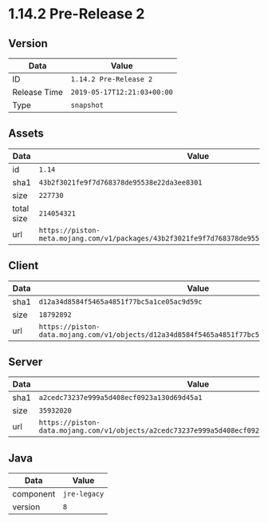 # 1.14.2 Pre-Release 2

## Version

|**Data**        | **Value**                 |
|----------------|-------------------------|
| ID   | ```1.14.2 Pre-Release 2```   |
| Release Time   | ```2019-05-17T12:21:03+00:00```   |
| Type   | ```snapshot```   |

## Assets

|**Data**        | **Value**                 |
|----------------|-------------------------|
| id   | ```1.14```   |
| sha1   | ```43b2f3021fe9f7d768378de95538e22da3ee8301```   |
| size   | ```227730```   |
| total size  | ```214054321```  |
| url       | ```https://piston-meta.mojang.com/v1/packages/43b2f3021fe9f7d768378de95538e22da3ee8301/1.14.json``` |

## Client

|**Data**        | **Value**                 |
|----------------|-------------------------|
| sha1   | ```d12a34d8584f5465a4851f77bc5a1ce05ac9d59c```   |
| size   | ```18792892```   |
| url       | ```https://piston-data.mojang.com/v1/objects/d12a34d8584f5465a4851f77bc5a1ce05ac9d59c/client.jar``` |

## Server

|**Data**        | **Value**                 |
|----------------|-------------------------|
| sha1   | ```a2cedc73237e999a5d408ecf0923a130d69d45a1```   |
| size   | ```35932020```   |
| url       | ```https://piston-data.mojang.com/v1/objects/a2cedc73237e999a5d408ecf0923a130d69d45a1/server.jar``` |

## Java

|**Data**        | **Value**                 |
|----------------|-------------------------|
| component   | ```jre-legacy```   |
| version   | ```8```   |
